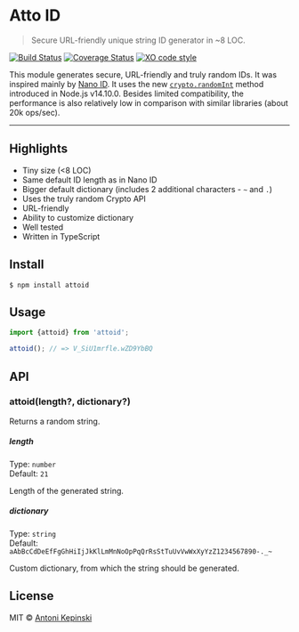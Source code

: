 # Atto ID

> Secure URL-friendly unique string ID generator in ~8 LOC.

[![Build Status](https://github.com/xxczaki/attoid/workflows/CI/badge.svg)](https://github.com/xxczaki/attoid/actions?query=workflow%3ACI)
[![Coverage Status](https://coveralls.io/repos/github/xxczaki/attoid/badge.svg?branch=master)](https://coveralls.io/github/xxczaki/attoid?branch=master)
[![XO code style](https://img.shields.io/badge/code_style-XO-5ed9c7.svg)](https://github.com/xojs/xo)

This module generates secure, URL-friendly and truly random IDs. It was inspired mainly by [Nano ID](https://github.com/ai/nanoid). It uses the new [`crypto.randomInt`](https://nodejs.org/api/crypto.html#crypto_crypto_randomint_min_max_callback) method introduced in Node.js v14.10.0. Besides limited compatibility, the performance is also relatively low in comparison with similar libraries (about 20k ops/sec).

---

## Highlights

- Tiny size (<8 LOC)
- Same default ID length as in Nano ID
- Bigger default dictionary (includes 2 additional characters - `~` and `.`)
- Uses the truly random Crypto API
- URL-friendly
- Ability to customize dictionary
- Well tested
- Written in TypeScript

## Install

```
$ npm install attoid
```

## Usage

```js
import {attoid} from 'attoid';

attoid(); // => V_SiU1mrfle.wZD9YbBQ
```

## API

### attoid(length?, dictionary?)

Returns a random string.

##### length

Type: `number`\
Default: `21`

Length of the generated string.

##### dictionary

Type: `string`\
Default: `aAbBcCdDeEfFgGhHiIjJkKlLmMnNoOpPqQrRsStTuUvVwWxXyYzZ1234567890-._~`

Custom dictionary, from which the string should be generated.

## License

MIT © [Antoni Kepinski](https://kepinski.me)
